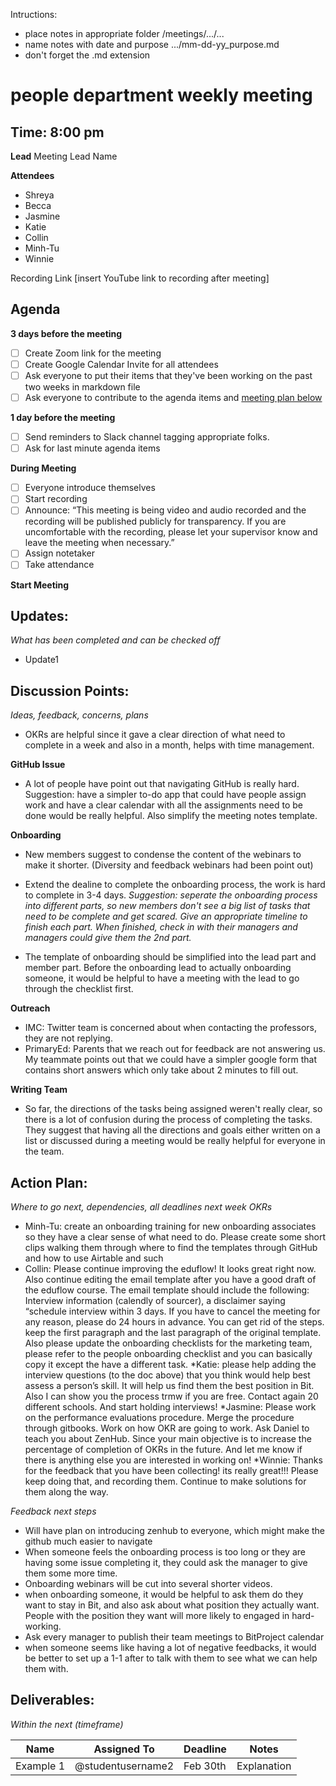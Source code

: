 Intructions:
* place notes in appropriate folder /meetings/.../...
* name notes with date and purpose .../mm-dd-yy_purpose.md
* don't forget the .md extension

# people department weekly meeting
## Time: 8:00 pm

**Lead**
Meeting Lead Name 

**Attendees**
* Shreya
* Becca
* Jasmine
* Katie
* Collin
* Minh-Tu
* Winnie

Recording Link
[insert YouTube link to recording after meeting]

## Agenda
**3 days before the meeting**
- [ ] Create Zoom link for the meeting
- [ ] Create Google Calendar Invite for all attendees
- [ ] Ask everyone to put their items that they've been working on the past two weeks in markdown file
- [ ] Ask everyone to contribute to the agenda items and [meeting plan below](https://github.com/shreyagupta98/people/blob/master/meeting_template.md#updates)

**1 day before the meeting**
- [ ] Send reminders to Slack channel tagging appropriate folks. 
- [ ] Ask for last minute agenda items

**During Meeting**
- [ ] Everyone introduce themselves
- [ ] Start recording
- [ ] Announce:
“This meeting is being video and audio recorded and the recording will be published publicly for transparency. If you are uncomfortable with the recording, please let your supervisor know and leave the meeting when necessary.”
- [ ] Assign notetaker
- [ ] Take attendance

**Start Meeting**

## Updates:
*What has been completed and can be checked off*

* Update1

## Discussion Points:
*Ideas, feedback, concerns, plans*

* OKRs are helpful since it gave a clear direction of what need to complete in a week and also in a month, helps with time management. 

**GitHub Issue**
* A lot of people have point out that navigating GitHub is really hard. Suggestion: have a simpler to-do app that could have people assign work and have a clear calendar with all the assignments need to be done would be really helpful. Also simplify the meeting notes template. 


**Onboarding**
* New members suggest to condense the content of the webinars to make it shorter. (Diversity and feedback webinars had been point out)

* Extend the dealine to complete the onboarding process, the work is hard to complete in 3-4 days. 
*Suggestion: seperate the onboarding process into different parts, so new members don't see a big list of tasks that need to be complete and get scared. Give an appropriate timeline to finish each part. When finished, check in with their managers and managers could give them the 2nd part.*

* The template of onboarding should be simplified into the lead part and member part. Before the onboarding lead to actually onboarding someone, it would be helpful to have a meeting with the lead to go through the checklist first.

**Outreach**
* IMC: Twitter team is concerned about when contacting the professors, they are not replying. 
* PrimaryEd: Parents that we reach out for feedback are not answering us. My teammate points out that we could have a simpler google form that contains short answers which only take about 2 minutes to fill out.

**Writing Team**
* So far, the directions of the tasks being assigned weren't really clear, so there is a lot of confusion during the process of completing the tasks. They suggest that having all the directions and goals either written on a list or discussed during a meeting would be really helpful for everyone in the team.


## Action Plan:
*Where to go next, dependencies, all deadlines*
*next week OKRs*
* Minh-Tu: create an onboarding training for new onboarding associates so they have a clear sense of what need to do. Please create some short clips walking them through where to find the templates through GitHub and how to use Airtable and such
* Collin: Please continue improving the eduflow! It looks great right now. Also continue editing the email template after you have a good draft of the eduflow course. The email template should include the following: Interview information (calendly of sourcer), a disclaimer saying “schedule interview within 3 days. If you have to cancel the meeting for any reason, please do 24 hours in advance. You can get rid of the steps. keep the first paragraph and the last paragraph of the original template. Also please update the onboarding checklists for the marketing team, please refer to the people onboarding checklist and you can basically copy it except the have a different task.
*Katie: please help adding the interview questions (to the doc above) that you think would help best assess a person’s skill. It will help us find them the best position in Bit. Also I can show you the process trmw if you are free. Contact again 20 different schools. And start holding interviews!
*Jasmine: Please work on the performance evaluations procedure. Merge the procedure through gitbooks. Work on how OKR are going to work. Ask Daniel to teach you about ZenHub. Since your main objective is to increase the percentage of completion of OKRs in the future. And let me know if there is anything else you are interested in working on!
*Winnie: Thanks for the feedback that you have been collecting! its really great!!! Please keep doing that, and recording them. Continue to make solutions for them along the way.

*Feedback next steps*
* Will have plan on introducing zenhub to everyone, which might make the github much easier to navigate
* When someone feels the onboarding process is too long or they are having some issue completing it, they could ask the manager to give them some more time.
* Onboarding webinars will be cut into several shorter videos.
* when onboarding someone, it would be helpful to ask them do they want to stay in Bit, and also ask about what position they actually want. People with the position they want will more likely to engaged in hard-working.
* Ask every manager to publish their team meetings to BitProject calendar
* when someone seems like having a lot of negative feedbacks, it would be better to set up a 1-1 after to talk with them to see what we can help them with.

## Deliverables:
*Within the next (timeframe)*

Name  | Assigned To | Deadline | Notes
------|-------------|----------|------
Example 1 | @studentusername2 | Feb 30th | Explanation
